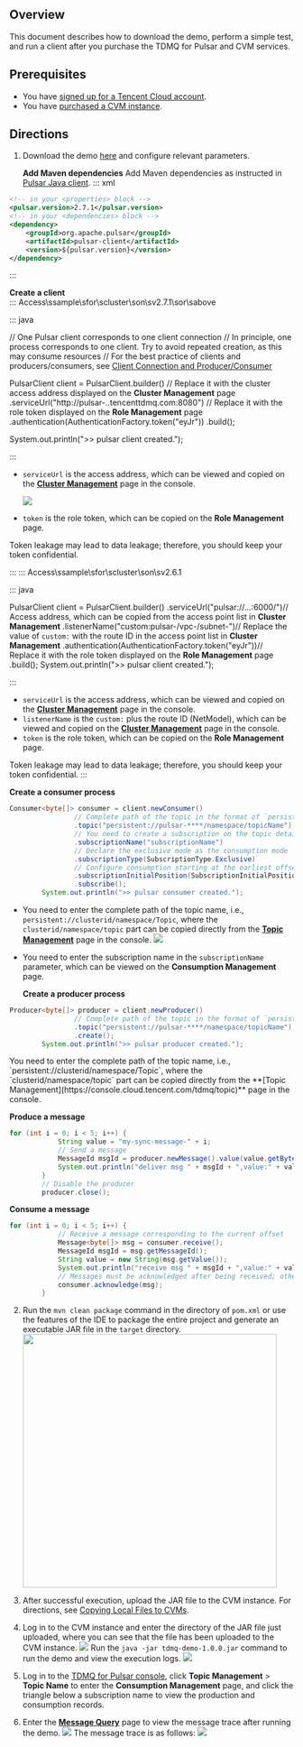 ## Overview

This document describes how to download the demo, perform a simple test, and run a client after you purchase the TDMQ for Pulsar and CVM services.

## Prerequisites

- You have [signed up for a Tencent Cloud account](https://intl.cloud.tencent.com/document/product/378/17985).
- You have [purchased a CVM instance](https://buy.cloud.tencent.com/cvm).

## Directions

1. Download the demo [here](https://tdmq-1300957330.cos.ap-guangzhou.myqcloud.com/TDMQ-demo/tdmq-pulsar-java-client.zip) and configure relevant parameters.

   **Add Maven dependencies**
   Add Maven dependencies as instructed in [Pulsar Java client](http://pulsar.apache.org/docs/en/client-libraries-java/).
   <dx-codeblock>
   :::  xml

```xml
<!-- in your <properties> block -->
<pulsar.version>2.7.1</pulsar.version>
<!-- in your <dependencies> block -->
<dependency>
	<groupId>org.apache.pulsar</groupId>
	<artifactId>pulsar-client</artifactId>
	<version>${pulsar.version}</version>
</dependency>
```

:::
</dx-codeblock>

   **Create a client**	 
<dx-tabs>
::: Access\ssample\sfor\scluster\son\sv2.7.1\sor\sabove
<dx-codeblock>

:::  java

// One Pulsar client corresponds to one client connection
// In principle, one process corresponds to one client. Try to avoid repeated creation, as this may consume resources
// For the best practice of clients and producers/consumers, see [Client Connection and Producer/Consumer](https://intl.cloud.tencent.com/document/product/1110/42926)

PulsarClient client = PulsarClient.builder()
        // Replace it with the cluster access address displayed on the **Cluster Management** page
        .serviceUrl("http://pulsar-..tencenttdmq.com:8080")
        // Replace it with the role token displayed on the **Role Management** page
        .authentication(AuthenticationFactory.token("eyJr"))
        .build(); 

System.out.println(">> pulsar client created.");

:::
</dx-codeblock>

- `serviceUrl` is the access address, which can be viewed and copied on the **[Cluster Management](https://console.cloud.tencent.com/tdmq/cluster)** page in the console.

  ![](https://qcloudimg.tencent-cloud.cn/raw/48eade5d5d6bcb8a347e92891cc46d81.png)

- `token` is the role token, which can be copied on the **Role Management** page.

<dx-alert infotype="notice" title="">
Token leakage may lead to data leakage; therefore, you should keep your token confidential.
</dx-alert>

:::
::: Access\ssample\sfor\scluster\son\sv2.6.1

<dx-codeblock>

:::  java

PulsarClient client = PulsarClient.builder()
    .serviceUrl("pulsar://...:6000/")// Access address, which can be copied from the access point list in **Cluster Management**
    .listenerName("custom:pulsar-/vpc-/subnet-")// Replace the value of `custom:` with the route ID in the access point list in **Cluster Management**
    .authentication(AuthenticationFactory.token("eyJr"))// Replace it with the role token displayed on the **Role Management** page
    .build();
System.out.println(">> pulsar client created.");

:::
</dx-codeblock>

- `serviceUrl` is the access address, which can be viewed and copied on the **[Cluster Management](https://console.cloud.tencent.com/tdmq/cluster)** page in the console.
- `listenerName` is the `custom:` plus the route ID (NetModel), which can be viewed and copied on the **[Cluster Management](https://console.cloud.tencent.com/tdmq/cluster)** page in the console.
- `token` is the role token, which can be copied on the **Role Management** page.



<dx-alert infotype="notice" title="">
Token leakage may lead to data leakage; therefore, you should keep your token confidential.
</dx-alert>
:::
</dx-tabs>

 **Create a consumer process**

```java
Consumer<byte[]> consumer = client.newConsumer()
                // Complete path of the topic in the format of `persistent://cluster (tenant) ID/namespace/topic name`, which can be copied from **Topic Management**
                .topic("persistent://pulsar-****/namespace/topicName")
                // You need to create a subscription on the topic details page in the console and enter the subscription name here
                .subscriptionName("subscriptionName")
                // Declare the exclusive mode as the consumption mode
                .subscriptionType(SubscriptionType.Exclusive)
                // Configure consumption starting at the earliest offset; otherwise, historical messages may not be consumed
                .subscriptionInitialPosition(SubscriptionInitialPosition.Earliest)
                .subscribe();
        System.out.println(">> pulsar consumer created.");
```

 <dx-alert infotype="explain" title="">

- You need to enter the complete path of the topic name, i.e., `persistent://clusterid/namespace/Topic`, where the `clusterid/namespace/topic` part can be copied directly from the **[Topic Management](https://console.cloud.tencent.com/tdmq/topic)** page in the console.
  ![](https://qcloudimg.tencent-cloud.cn/raw/72a2c6e8ddd6d7c91ed4ef2ac702f9dc.png)
- You need to enter the subscription name in the `subscriptionName` parameter, which can be viewed on the **Consumption Management** page.
  </dx-alert>



   **Create a producer process**

```java
Producer<byte[]> producer = client.newProducer()
                // Complete path of the topic in the format of `persistent://cluster (tenant) ID/namespace/topic name`
                .topic("persistent://pulsar-****/namespace/topicName")
                .create();
        System.out.println(">> pulsar producer created.");
```

<dx-alert infotype="explain" title="">
You need to enter the complete path of the topic name, i.e., `persistent://clusterid/namespace/Topic`, where the `clusterid/namespace/topic` part can be copied directly from the **[Topic Management](https://console.cloud.tencent.com/tdmq/topic)** page in the console.
</dx-alert>



   **Produce a message**

```java
for (int i = 0; i < 5; i++) {
            String value = "my-sync-message-" + i;
            // Send a message
            MessageId msgId = producer.newMessage().value(value.getBytes()).send();
            System.out.println("deliver msg " + msgId + ",value:" + value);
        }
        // Disable the producer
        producer.close();
```

   **Consume a message**

```java
for (int i = 0; i < 5; i++) {
            // Receive a message corresponding to the current offset
            Message<byte[]> msg = consumer.receive();
            MessageId msgId = msg.getMessageId();
            String value = new String(msg.getValue());
            System.out.println("receive msg " + msgId + ",value:" + value);
            // Messages must be acknowledged after being received; otherwise, the offset will be held in the position of the current message, and consumption cannot continue
            consumer.acknowledge(msg);
        }
```

2. Run the `mvn clean package` command in the directory of `pom.xml` or use the features of the IDE to package the entire project and generate an executable JAR file in the `target` directory.
   <img src="https://main.qcloudimg.com/raw/8a4808ea722fe0b19ad1cd91666088c7.png" width="450px"> 

3. After successful execution, upload the JAR file to the CVM instance. For directions, see [Copying Local Files to CVMs](https://intl.cloud.tencent.com/document/product/213/34821).

4. Log in to the CVM instance and enter the directory of the JAR file just uploaded, where you can see that the file has been uploaded to the CVM instance.
   ![](https://main.qcloudimg.com/raw/677e840a8f28802d217b38acc9745d85.png)
   Run the `java -jar tdmq-demo-1.0.0.jar` command to run the demo and view the execution logs.
   ![](https://main.qcloudimg.com/raw/cd31ccff67fe1f5fa926e383151c5aae.png)

5. Log in to the [TDMQ for Pulsar console](https://console.cloud.tencent.com/tdmq), click **Topic Management** > **Topic Name** to enter the **Consumption Management** page, and click the triangle below a subscription name to view the production and consumption records.

6. Enter the **[Message Query](https://console.cloud.tencent.com/tdmq/message)** page to view the message trace after running the demo.
   ![](https://qcloudimg.tencent-cloud.cn/raw/ec34778b68aaffd9361e0c0e64ffb4b3.png)
   The message trace is as follows:
   ![](https://qcloudimg.tencent-cloud.cn/raw/663b7d396dba4a9f04a9afca63156b26.png)
